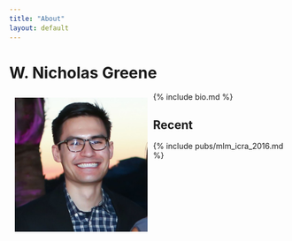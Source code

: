 ```yaml
---
title: "About"
layout: default
---
```


# W. Nicholas Greene

<div style="float: left; padding:
	    10px; border: 0px solid #ccc;">
  <img alt="photo" src="assets/me.jpg" width="240"/>
  <br>
</div>

{% include bio.md %}
<br>

## Recent
{% include pubs/mlm_icra_2016.md %}
